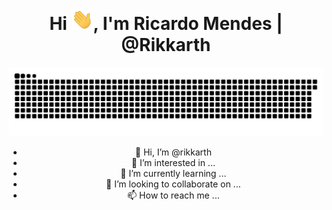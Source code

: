 <div align="center">
<h1 align="center">Hi <img width="35" src="https://github.com/rikkarth/rikkarth/blob/500c2876810290fbf370fd80245927a51c43364f/waving.gif">, I'm Ricardo Mendes | @Rikkarth</h1>

![Snake animation](https://github.com/rikkarth/rikkarth/blob/output/github-contribution-grid-snake.svg)

- 👋 Hi, I’m @rikkarth
- 👀 I’m interested in ...
- 🌱 I’m currently learning ...
- 💞️ I’m looking to collaborate on ...
- 📫 How to reach me ...

<!---
rikkarth/rikkarth is a ✨ special ✨ repository because its `README.md` (this file) appears on your GitHub profile.
You can click the Preview link to take a look at your changes.
--->
